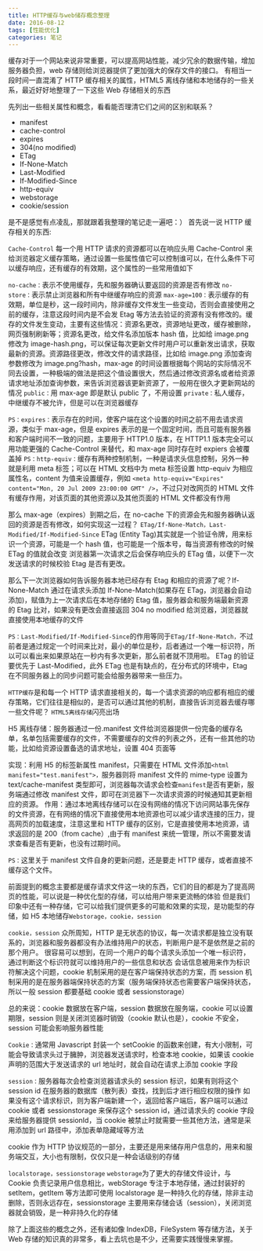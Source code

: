```yaml
---
title: HTTP缓存与web储存概念整理
date: 2016-08-12
tags: [性能优化]
categories: 笔记
---
```


缓存对于一个网站来说非常重要，可以提高网站性能，减少冗余的数据传输，增加服务器负担，web 存储则给浏览器提供了更加强大的保存文件的接口。
有相当一段时间一直混淆了 HTTP 缓存相关的属性，HTML5 离线存储和本地储存的一些关系，最近好好地整理了一下这些 Web 存储相关的东西

先列出一些相关属性和概念，看看能否理清它们之间的区别和联系？

- manifest
- cache-control
- expires
- 304(no modified)
- ETag
- If-None-Match
- Last-Modified
- If-Modified-Since
- http-equiv
- webstorage
- cookie/session

是不是感觉有点凌乱，那就跟着我整理的笔记走一遍吧：）
首先说一说 HTTP 缓存相关的东西:

`Cache-Control`
每一个用 HTTP 请求的资源都可以在响应头用 Cache-Control 来给浏览器定义缓存策略，通过设置一些属性值它可以控制谁可以，在什么条件下可以缓存响应，还有缓存的有效期，这个属性的一些常用值如下

`no-cache：`表示不使用缓存，先和服务器确认要返回的资源是否有修改
`no-store：`表示禁止浏览器和所有中继缓存响应的资源
`max-age=100：`表示缓存的有效期，单位是秒，这一段时间内，除非缓存文件发生一些变动，否则会直接使用之前的缓存，注意这段时间内是不会发 Etag 等方法去验证的资源有没有修改的。缓存的文件发生变动，主要有这些情况：资源名更改，资源地址更改，缓存被删除，网页强制刷新等；资源名更改，给文件名添加版本 hash 值，比如给 image.png 修改为 image-hash.png，可以保证每次更新文件时用户可以重新发出请求，获取最新的资源。资源路径更改，修改文件的请求路径，比如给 image.png 添加查询参数修改为 image.png?hash，max-age 的时间设置根据每个网站的实际情况不同去设置，一种极端的做法是把这个值设置很大，然后通过修改资源名或者给资源请求地址添加查询参数，来告诉浏览器该更新资源了，一般用在很久才更新网站的情况
`public：`用 max-age 即是默认 public 了，不用设置
`private：`私人缓存，中继缓存不被允许，但是可以在浏览器缓存

`PS：expires：`表示存在的时间，使客户端在这个设置的时间之前不用去请求资源，类似于 max-age，但是 expires 表示的是一个固定时间，而且可能有服务器和客户端时间不一致的问题，主要用于 HTTP1.0 版本，在 HTTP1.1 版本完全可以用功能更强的 Cache-Control 来替代，和 max-age 同时存在时 expiers 会被覆盖掉
`PS：http-equiv：`缓存有两种控制机制，一种是请求头信息控制，另外一种就是利用 meta 标签；可以在 HTML 文档中为 meta 标签设置 http-equiv 为相应属性名，content 为值来设置缓存，例如
`<meta http-equiv="Expires" content="Mon, 20 Jul 2009 23:00:00 GMT" />`，不过只对改网页的 HTML 文件有缓存作用，对该页面的其他资源以及其他页面的 HTML 文件都没有作用

那么 max-age（expires）到期之后，在 no-cache 下的资源会先和服务器确认返回的资源是否有修改，如何实现这一过程？
`ETag/If-None-Match，Last-Modified/If-Modified-Since`
ETag (Entity Tag)其实就是一个验证令牌，用来标识一个资源，可能是一个 hash 值，也可能是一个版本号，每当资源有修改的时候 ETag 的值就会改变
浏览器第一次请求之后会保存响应头的 ETag 值，以便下一次发送请求的时候校验 Etag 是否有更改。

那么下一次浏览器如何告诉服务器本地已经存有 Etag 和相应的资源了呢？If-None-Match
通过在请求头添加 If-None-Match(如果存在 ETag，浏览器会自动添加)，赋值为上一次请求后在本地存储的 Etag 值，服务器会和服务端最新资源的 Etag 比对，如果没有更改会直接返回 304 no modified 给浏览器，浏览器就直接使用本地缓存的文件

`PS：Last-Modified/If-Modified-Since`的作用等同于`ETag/If-None-Match，`不过前者是通过规定一个时间来比对，最小的单位是秒，后者通过一个唯一标识符，所以可以看出来如果原站在一秒内有多次更新，那么前者就不顶用啦。
ETag 的验证要优先于 Last-Modified，此外 ETag 也是有缺点的，在分布式的环境中，Etag 在不同服务器上的同步问题可能会给服务器带来一些压力。

`HTTP缓存`是和每一个 HTTP 请求直接相关的，每一个请求资源的响应都有相应的缓存策略，它们往往是相似的，是否可以通过其他的机制，直接告诉浏览器去缓存哪一些文件呢？
`HTML5离线存储`闪亮出场

H5 离线存储：服务器通过一份.manifest 文件给浏览器提供一份完备的缓存名单，名单包括需要缓存的文件，不需要缓存的文件的列表之外，还有一些其他的功能，比如给资源设置备选的请求地址，设置 404 页面等

实现：利用 H5 的标签新属性 manifest，只需要在 HTML 文件添加`<html manifest="test.manifest">，`服务器则将 manifest 文件的 mime-type 设置为 text/cache-manifest 类型即可，浏览器每次请求会检查`manifest`是否有更新，服务端通过修改 manifest 文件，即可在浏览器下一次请求资源的时候通知其更新相应的资源。
作用：通过本地离线存储可以在没有网络的情况下访问网站事先保存的文件资源，在有网络的情况下直接使用本地资源也可以减少请求连接的压力，提高网页的加载速度，注意这里和 HTTP 缓存的区别，它是直接使用本地资源，请求返回的是 200（from cache）,由于有 manifest 来统一管理，所以不需要发请求查看是否有更新，也没有过期时间。

`PS：`这里关于 manifest 文件自身的更新问题，还是要走 HTTP 缓存，或者直接不缓存这个文件。

前面提到的概念主要都是缓存请求文件这一块的东西，它们的目的都是为了提高网页的性能，可以说是一种优化型的存储，可以给用户带来更流畅的体验
但是我们印象中还有一种存储，它可以给我们提供更多的可能和效果的实现，是功能型的存储，如 H5 本地储存`Webstorage，cookie，session`

`cookie，session`
众所周知，HTTP 是无状态的协议，每一次请求都是独立没有联系的，浏览器和服务器都没有办法维持用户的状态，判断用户是不是依然是之前的那个用户。
很容易可以想到，在同一个用户的每个请求头添加一个唯一标识符，通过判断这个标识符就可以维持用户的一些信息和状态
会话信息被用来作为标识符解决这个问题，cookie 机制采用的是在客户端保持状态的方案，而 session 机制采用的是在服务器端保持状态的方案（服务端保持状态也需要客户端保持状态，所以一般 session 都要基础 cookie 或者 sessionstorage）

总的来说：cookie 数据放在客户端，session 数据放在服务端，cookie 可以设置期限，session 则是关闭浏览器时销毁（cookie 默认也是），cookie 不安全，session 可能会影响服务器性能

`Cookie：`通常用 Javascript 封装一个 setCookie 的函数来创建，有大小限制，可能会导致请求头过于臃肿，浏览器发送请求时，检查本地 cookie，如果该 cookie 声明的范围大于发送请求的 url 地址时，就会自动在请求上添加 cookie 字段

`session：`服务器每次会检查浏览器请求头的 session 标识，如果有则将这个 session id 在服务器的数据库（散列表）查找，找到后才进行相应权限的操作
如果没有这个请求标识，则为客户端新建一个，返回给客户端后，客户端可以通过 cookie 或者 sessionstorage 来保存这个 session id，通过请求头的 cookie 字段来给服务器提供 sessionId，当 cookie 被禁止时就需要一些其他方法，通常是采用添加到 url 路径中，添加表单隐藏域等方法

cookie 作为 HTTP 协议规范的一部分，主要还是用来储存用户信息的，用来和服务端交互，大小也有限制，仅仅只是一种会话级别的存储

`localstorage，sessionstorage`
`webstorage`为了更大的存储文件设计，与 Cookie 负责记录用户信息相比，webStorage 专注于本地存储，通过封装好的 setItem，getItem 等方法即可使用
localstorage 是一种持久化的存储，除非主动删除，否则永远存在，sessionstorage 主要用来存储会话（session），关闭浏览器就会销毁，是一种非持久化的存储

除了上面这些的概念之外，还有诸如像 IndexDB，FileSystem 等存储方法，关于 Web 存储的知识真的非常多，看上去坑也是不少，还需要实践慢慢来掌握。
